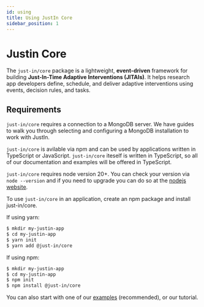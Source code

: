 ```yaml
---
id: using
title: Using JustIn Core
sidebar_position: 1
---
```



# Justin Core

The `just-in/core` package is a lightweight, **event-driven** framework for building **Just-In-Time Adaptive Interventions (JITAIs)**. It helps research app developers define, schedule, and deliver adaptive interventions using events, decision rules, and tasks.

## Requirements

`just-in/core` requires a connection to a MongoDB server. We have guides to walk you through selecting and configuring a MongoDB installation to work with JustIn.

`just-in/core` is avilable via npm and can be used by applications written in TypeScript or JavaScript. `just-in/core` iteself is written in TypeScript, so all of our documentation and examples will be offered in TypeScript.

`just-in/core` requires node version 20+. You can check your version via `node --version` and if you need to upgrade you can do so at the [nodejs website](https://nodejs.org/).

To use `just-in/core` in an application, create an npm package and install just-in/core.

If using yarn:
```bash
$ mkdir my-justin-app
$ cd my-justin-app
$ yarn init 
$ yarn add @just-in/core
```

If using npm:
```bash
$ mkdir my-justin-app
$ cd my-justin-app
$ npm init 
$ npm install @just-in/core
```

You can also start with one of our [examples](https://github.com/MIACollaborative/justin-examples) (recommended), or our tutorial.
